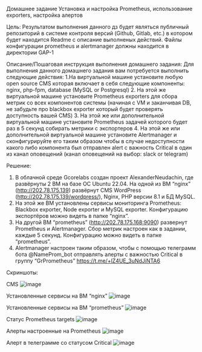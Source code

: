 Домашнее задание
Установка и настройка Prometheus, использование exporters, настройка алертов

Цель:
Результатом выполнения данного дз будет являться публичный репозиторий в системе контроля версий (Github, Gitlab, etc.) в котором будет находится Readme с описание выполненых действий. Файлы конфигурации prometheus и alertmanager должны находится в директории GAP-1

Описание/Пошаговая инструкция выполнения домашнего задания:
Для выполнения данного домашнего задания вам потребуется выполнить следующие действия:
1.На виртуальной машине установите любую open source CMS которая включает в себя следующие компоненты: nginx, php-fpm, database (MySQL or Postgresql)
2. На этой же виртуальной машине установите Prometheus exporters для сбора метрик со всех компонентов системы (начиная с VM и заканчивая DB, не забудьте про blackbox exporter который будет проверять доступность вашей CMS)
3. На этой же или дополнительной виртуальной машине установите Prometheus задачей которого будет раз в 5 секунд собирать метрики с экспортеров
4. На этой же или дополнительной виртуальной машине установите Alertmanager и сконфигурируйте его таким образом чтобы в случае недоступности какого либо компонента был отправлен alert с важность Critical в один из канал оповещений (канал оповещений на выбор: slack or telegram)

Решение:
1. В облачной среде Gcorelabs создан проект AlexanderNeudachin, где развёрнуты 2 ВМ на базе ОС Ubuntu 22.04. На одной из ВМ “nginx” (http://202.78.175.139) развёрнут CMS WordPress (http://202.78.175.139/wordpress/), Nginx, PHP версии 8.1 и БД MySQL.
2. На этой же ВМ установлены сервисы мониторинга Prometheus: Blackbox exporter, Node exporter и MySQL exporter. Конфигурацию экспортёров можно видеть в папке “nginx”.
3. На другой ВМ “prometheus” (http://202.78.175.168:9090)  развернут Prometheus и Alertmanager. Сбор метрик настроен как в задании, каждые 5 секунд. Конфигурацию можно видеть в папке “prometheus”.
4. Alertmanager настроен таким образом, чтобы с помощью телеграмм бота @NameProm_bot отправлять алерты с важностью Critical в группу “GrPrometheus” https://t.me/+lZ4UE_3uNdJiNTA6

Скриншоты:

CMS
![image](https://user-images.githubusercontent.com/31159741/172143581-0782b3c4-976b-4170-959c-cbaf412bdf53.png)



Установленные сервисы на ВМ “nginx”
![image](https://user-images.githubusercontent.com/31159741/172143612-2f93b65f-a2e1-4d44-aa0d-3b1e01e73b48.png)


Установленные сервисы на ВМ “prometheus”
![image](https://user-images.githubusercontent.com/31159741/172143626-db57338e-8ab6-40da-bacb-8211414decf4.png)


Статус Prometheus targets
![image](https://user-images.githubusercontent.com/31159741/172143645-58cc4517-3cde-43bc-a86f-24384ab65e3a.png)


Алерты настроенные на Prometheus
![image](https://user-images.githubusercontent.com/31159741/172143653-cc8083ea-407b-4b3d-be9c-6be33d9d33e5.png)


Алерт в телеграмме со статусом Critical
![image](https://user-images.githubusercontent.com/31159741/172143667-932cc0a4-c8aa-4111-863e-0f53b9b75fb4.png)
